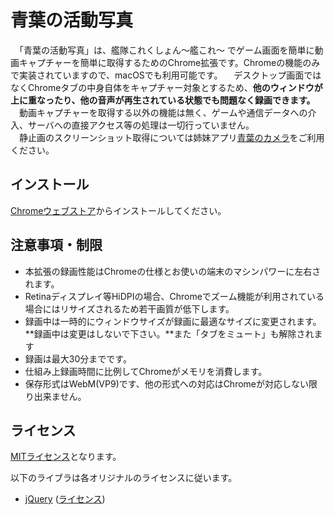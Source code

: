 # 青葉の活動写真

　「青葉の活動写真」は、艦隊これくしょん～艦これ～ でゲーム画面を簡単に動画キャプチャーを簡単に取得するためのChrome拡張です。Chromeの機能のみで実装されていますので、macOSでも利用可能です。
　デスクトップ画面ではなくChromeタブの中身自体をキャプチャー対象とするため、**他のウィンドウが上に重なったり、他の音声が再生されている状態でも問題なく録画できます。**  
　動画キャプチャーを取得する以外の機能は無く、ゲームや通信データへの介入、サーバへの直接アクセス等の処理は一切行っていません。  
　静止画のスクリーンショット取得については姉妹アプリ[青葉のカメラ](https://github.com/Komit/AobaNoCamera)をご利用ください。

## インストール
[Chromeウェブストア](https://chrome.google.com/webstore/detail/%E9%9D%92%E8%91%89%E3%81%AE%E6%B4%BB%E5%8B%95%E5%86%99%E7%9C%9F/elfgjdagklbffkmdiedmbgnbnnijclia)からインストールしてください。

## 注意事項・制限
  - 本拡張の録画性能はChromeの仕様とお使いの端末のマシンパワーに左右されます。
  - Retinaディスプレイ等HiDPIの場合、Chromeでズーム機能が利用されている場合にはリサイズされるため若干画質が低下します。
  - 録画中は一時的にウィンドウサイズが録画に最適なサイズに変更されます。**録画中は変更はしないで下さい。**また「タブをミュート」も解除されます
  - 録画は最大30分までです。
  - 仕組み上録画時間に比例してChromeがメモリを消費します。
  - 保存形式はWebM(VP9)です、他の形式への対応はChromeが対応しない限り出来ません。

## ライセンス

[MITライセンス](https://github.com/Komit/AobaNoVideo/blob/master/LICENSE.md)となります。

以下のライブラは各オリジナルのライセンスに従います。
- [jQuery](http://jquery.com/) ([ライセンス](https://jquery.org/license/))
